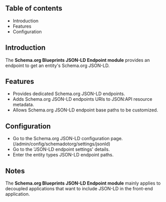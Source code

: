 Table of contents
-----------------

* Introduction
* Features
* Configuration


Introduction
------------

The **Schema.org Blueprints JSON-LD Endpoint module** provides an endpoint to get an 
entity's Schema.org JSON-LD.


Features
--------

- Provides dedicated Schema.org JSON-LD endpoints.
- Adds Schema.org JSON-LD endpoints URIs to JSON:API resource metadata.
- Allows Schema.org JSON-LD endpoint base paths to be customized.

  
Configuration
-------------

- Go to the Schema.org JSON-LD configuration page.  
  (/admin/config/schemadotorg/settings/jsonld)
- Go to the 'JSON-LD endpoint settings' details.
- Enter the entity types JSON-LD endpoint paths.


Notes
-----

The **Schema.org Blueprints JSON-LD Endpoint module** mainly applies to decoupled 
applications that want to include JSON-LD in the front-end application.
